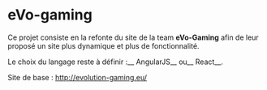 # eVo-gaming

Ce projet consiste en la refonte du site de la team __eVo-Gaming__ afin de leur proposé un site plus dynamique et plus de fonctionnalité.

Le choix du langage reste à définir :__ AngularJS__ ou__ React__.

Site de base : http://evolution-gaming.eu/
